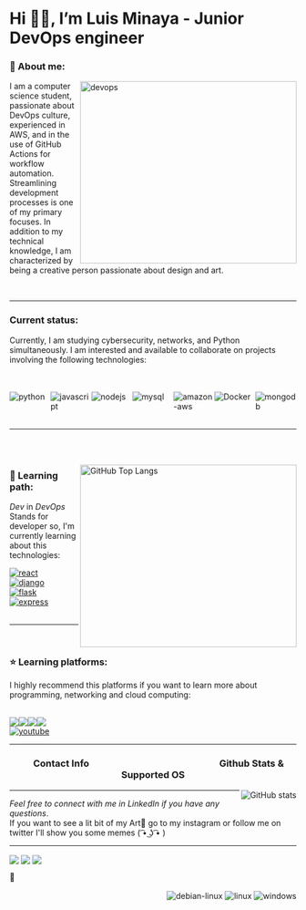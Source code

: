<h1 align="left"> Hi 👋🏽, I’m Luis Minaya - Junior DevOps engineer </h1>

<h3 >👤 About me:</h3>
<img align="right" alt="devops" src="https://cdni.iconscout.com/illustration/premium/thumb/devops-5756365-4812397.png" width="380" height="320"/>

<p>I am a computer science student, passionate about DevOps culture, experienced in AWS, and in the use of GitHub Actions for workflow automation. Streamlining development processes is one of my primary focuses. In addition to my technical knowledge, I am characterized by being a creative person passionate about design and art.</p>
<br>
<hr>
<h3 align="left">Current status:</h3>
<p>Currently, I am studying cybersecurity, networks, and Python simultaneously. I am interested and available to collaborate on projects involving the following technologies:</p>
<br>
<br>
<div style="display: flex">
<img style="flex:1;" alt="python" src="https://img.shields.io/badge/Python-14354C?style=for-the-badge&logo=python&logoColor=white"/>
<img style="flex:1;" alt="javascript" src="https://img.shields.io/badge/JavaScript-F7DF1E?style=for-the-badge&logo=javascript&logoColor=black"/>
<img style="flex:1;" alt="nodejs" src="https://img.shields.io/badge/Node%20js-339933?style=for-the-badge&logo=nodedotjs&logoColor=white"/>
<img style="flex:1;" alt="mysql" src="https://img.shields.io/badge/MySQL-00000F?style=for-the-badge&logo=mysql&logoColor=white"/>
<img style="flex:1;" alt="amazon-aws" src="https://img.shields.io/badge/Amazon_AWS-FF9900?style=for-the-badge&logo=amazonaws&logoColor=white"/>
<img style="flex:1;" alt="Docker" src="https://img.shields.io/badge/Docker-2CA5E0?style=for-the-badge&logo=docker&logoColor=white"/>
<img style="flex:1;" alt="mongodb" src="https://img.shields.io/badge/MongoDB-4EA94B?style=for-the-badge&logo=mongodb&logoColor=white"/>
</div>
<br>
<hr>
<p> ‎ ‎ ‎ ‎ ‎ ‎ ‎ ‎ ‎ ‎ ‎ ‎ ‎ ‎ ‎ ‎ ‎ ‎ ‎ ‎ ‎ ‎ ‎ ‎ ‎ ‎ ‎ ‎ ‎ ‎ ‎ ‎  ‎ ‎ ‎ ‎ ‎ ‎ ‎ ‎ ‎ ‎ ‎‎ ‎ ‎  ‎ ‎ ‎ ‎ ‎ ‎ ‎ ‎ ‎ ‎ ‎ ‎ ‎   ‎ ‎ ‎ ‎ ‎ ‎ ‎ ‎ ‎ ‎ ‎ ‎ ‎ ‎ ‎ ‎ ‎ ‎ ‎ ‎ ‎ ‎ ‎ ‎ ‎ ‎ ‎ ‎ ‎ ‎ ‎ ‎  ‎ ‎ ‎ ‎ ‎ ‎ ‎ ‎ ‎ ‎ ‎‎ ‎ ‎  ‎ ‎ ‎ ‎ ‎ ‎ ‎ ‎ ‎ ‎ ‎ ‎ ‎   ‎ ‎ ‎ ‎ ‎ ‎ ‎ ‎ ‎ ‎ ‎ ‎ ‎ ‎ ‎ ‎ ‎ ‎ ‎ </p>
<img align="right" alt="GitHub Top Langs" src="https://github-readme-stats.vercel.app/api/top-langs/?username=grafstyle&layout=donut-vertical&theme=none" width="380" height="320"/>
<h3 align="left">📖 Learning path: </h3>
<p><i>Dev</i> in <i>DevOps</i> Stands for developer so, I'm currently learning about this technologies:</p>
<div>
<a href="https://react.dev"><img style="display:grid;" alt="react" src="https://img.shields.io/badge/React-20232A?style=for-the-badge&logo=react&logoColor=61DAFB"/></a>
<a href="https://docs.djangoproject.com/en/4.2/"><img style="display:grid;" alt="django" src="https://img.shields.io/badge/Django-092E20?style=for-the-badge&logo=django&logoColor=green"/></a>
<a href="https://flask.palletsprojects.com/en/3.0.x/"><img style="display:grid;" alt="flask" src="https://img.shields.io/badge/Flask-000000?style=for-the-badge&logo=flask&logoColor=white"/></a>
<a href="https://expressjs.com/es/"><img style="display:grid;" alt="express" src="https://img.shields.io/badge/Express%20js-000000?style=for-the-badge&logo=express&logoColor=white"/></a>
</div>
  <br>
<hr>
<br>
<h3 align="left">⭐ Learning platforms: </h3>
<p>I highly recommend this platforms if you want to learn more about programming, networking and cloud computing:</p>
  <br>
<div style="display: flex">
<a href="https://www.udemy.com"><img style="flex:1;" align="center alt="udemy" src="https://img.shields.io/badge/Udemy-EC5252?style=for-the-badge&logo=Udemy&logoColor=white"></a>
<a href="https://www.coursera.org"><img style="flex:1;" align="center alt="coursera" src="https://img.shields.io/badge/Coursera-0056D2?style=for-the-badge&logo=Coursera&logoColor=white"></a>
<a href="https://www.udacity.com"><img style="flex:1;" align="center alt="Udacity" src="https://img.shields.io/badge/Udacity-grey?style=for-the-badge&logo=udacity&logoColor=#5FCFEE
"></a>
<a href="https://www.freecodecamp.org"><img style="flex:1;" align="center alt="freecodecamp" src="https://img.shields.io/badge/freecodecamp-27273D?style=for-the-badge&logo=freecodecamp&logoColor=white"></a>
  </div>
<a href="https://www.youtube.com"><img style="flex:1;" align="center" alt="youtube" src="https://img.shields.io/badge/YouTube-FF0000?style=for-the-badge&logo=youtube&logoColor=white"></a>
  </div>
<br>
<hr>
<h3 align="center"> ‎ ‎ ‎ ‎ ‎ Contact Info‎ ‎ ‎ ‎ ‎ ‎ ‎ ‎ ‎ ‎ ‎ ‎ ‎ ‎ ‎ ‎ ‎ ‎ ‎ ‎ ‎ ‎ ‎ ‎ ‎ ‎ ‎ ‎ ‎ ‎ ‎ ‎ ‎  ‎ ‎ ‎ ‎ ‎ ‎ ‎ ‎ ‎ ‎ ‎‎ ‎ ‎  ‎ ‎ ‎ ‎ ‎ ‎ ‎ ‎ ‎ ‎ ‎ ‎ ‎  Github Stats & Supported OS</h3>
<img align="right" alt="GitHub stats" src="https://github-readme-stats.vercel.app/api?username=grafstyle&show_icons=true&theme=none""/>

</div>
<hr>
<p><i>Feel free to connect with me in LinkedIn if you have any questions</i>.<br>If you want to see a lit bit of my Art💖 go to my instagram or follow me on twitter I'll show you some memes ( ͡• ͜ʖ ͡• ) </p>
<p> </p>
<hr>
<p> </p>
<p> </p>
<div align="left">
<a href="https://www.linkedin.com/in/graf-style/"><img align="center" src="https://img.shields.io/badge/LinkedIn-0077B5?style=for-the-badge&logo=linkedin&logoColor=white"></a>
<a href="https://twitter.com/graf_style"><img align="center" src="https://img.shields.io/badge/Twitter-1DA1F2?style=for-the-badge&logo=twitter&logoColor=white"></a>
<a href="https://www.instagram.com/graf_style/"><img align="center" src="https://img.shields.io/badge/Instagram-E4405F?style=for-the-badge&logo=instagram&logoColor=white"></a>
  </div>
<p>👥</p>
<div align="right">
<img align="center" alt="debian-linux" src="https://img.shields.io/badge/Debian-A81D33?style=for-the-badge&logo=debian&logoColor=white">
<img align="center" alt="linux" src="https://img.shields.io/badge/Linux-FCC624?style=for-the-badge&logo=linux&logoColor=black">
<img align="center" alt="windows" src="https://img.shields.io/badge/Windows-0078D6?style=for-the-badge&logo=windows&logoColor=white">

</div>

